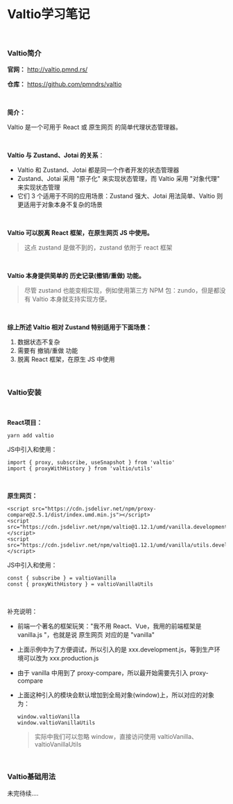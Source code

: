 # Valtio学习笔记



<br>

### Valtio简介

**官网：** http://valtio.pmnd.rs/

**仓库：** https://github.com/pmndrs/valtio



<br>

**简介：**

Valtio 是一个可用于 React 或 原生网页 的简单代理状态管理器。



<br>

**Valtio 与 Zustand、Jotai 的关系**：

* Valtio 和 Zustand、Jotai 都是同一个作者开发的状态管理器
* Zustand、Jotai 采用 "原子化" 来实现状态管理，而 Valtio 采用 "对象代理" 来实现状态管理
* 它们  3 个适用于不同的应用场景：Zustand 强大、Jotai 用法简单、Valtio 则更适用于对象本身不复杂的场景



<br>

**Valtio 可以脱离 React 框架，在原生网页 JS 中使用。**

> 这点 zustand 是做不到的，zustand 依附于 react 框架



<br>

**Valtio 本身提供简单的 历史记录(撤销/重做) 功能。**

> 尽管 zustand 也能变相实现，例如使用第三方 NPM 包：zundo，但是都没有 Valtio 本身就支持实现方便。



<br>

**综上所述 Valtio 相对 Zustand 特别适用于下面场景：**

1. 数据状态不复杂
2. 需要有 撤销/重做 功能
3. 脱离 React 框架，在原生 JS 中使用



<br>

### Valtio安装

<br>

**React项目：**

```
yarn add valtio
```

JS中引入和使用：

```
import { proxy, subscribe, useSnapshot } from 'valtio'
import { proxyWithHistory } from 'valtio/utils'
```



<br>

**原生网页：**

```
<script src="https://cdn.jsdelivr.net/npm/proxy-compare@2.5.1/dist/index.umd.min.js"></script>
<script src="https://cdn.jsdelivr.net/npm/valtio@1.12.1/umd/vanilla.development.js"></script>
<script src="https://cdn.jsdelivr.net/npm/valtio@1.12.1/umd/vanilla/utils.development.js"></script>
```

JS中引入和使用：

```
const { subscribe } = valtioVanilla
const { proxyWithHistory } = valtioVanillaUtils
```



<br>

补充说明：

* 前端一个著名的框架玩笑："我不用 React、Vue，我用的前端框架是 vanilla.js "，也就是说 原生网页 对应的是 "vanilla"

* 上面示例中为了方便调试，所以引入的是 xxx.development.js，等到生产环境可以改为 xxx.production.js

* 由于 vanilla 中用到了 proxy-compare，所以最开始需要先引入 proxy-compare

* 上面这种引入的模块会默认增加到全局对象(window)上，所以对应的对象为：

  ```
  window.valtioVanilla
  window.valtioVanillaUtils
  ```

  > 实际中我们可以忽略 window，直接访问使用 valtioVanilla、valtioVanillaUtils



<br>

### Valtio基础用法

未完待续....
